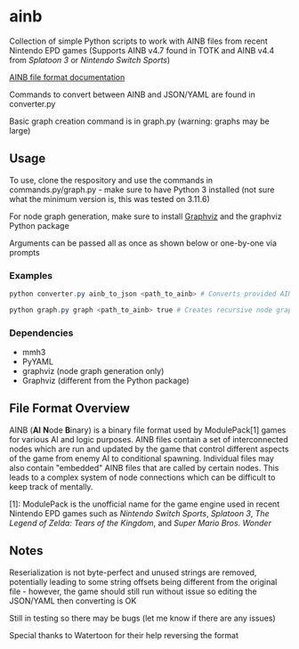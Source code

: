 # ainb

Collection of simple Python scripts to work with AINB files from recent Nintendo EPD games (Supports AINB v4.7 found in TOTK and AINB v4.4 from *Splatoon 3* or *Nintendo Switch Sports*)

[AINB file format documentation](https://docs.google.com/document/d/1folGjz7Vq5Y44cDYjEHdBS_EJsInUY5MKhGp0wEJihI/edit?usp=sharing)

Commands to convert between AINB and JSON/YAML are found in converter.py

Basic graph creation command is in graph.py (warning: graphs may be large)

## Usage
To use, clone the respository and use the commands in commands.py/graph.py - make sure to have Python 3 installed (not sure what the minimum version is, this was tested on 3.11.6)

For node graph generation, make sure to install [Graphviz](https://www.graphviz.org/download/) and the graphviz Python package

Arguments can be passed all as once as shown below or one-by-one via prompts

### Examples

```powershell
python converter.py ainb_to_json <path_to_ainb> # Converts provided AINB file to JSON

python graph.py graph <path_to_ainb> true # Creates recursive node graph of file and nested files 
```

### Dependencies
+ mmh3
+ PyYAML
+ graphviz (node graph generation only)
+ Graphviz (different from the Python package)

## File Format Overview

AINB (**AI** **N**ode **B**inary) is a binary file format used by ModulePack[1] games for various AI and logic purposes. AINB files contain a set of interconnected nodes which are run and updated by the game that control different aspects of the game from enemy AI to conditional spawning. Individual files may also contain "embedded" AINB files that are called by certain nodes. This leads to a complex system of node connections which can be difficult to keep track of mentally.

[1]: ModulePack is the unofficial name for the game engine used in recent Nintendo EPD games such as *Nintendo Switch Sports*, *Splatoon 3*, *The Legend of Zelda: Tears of the Kingdom*, and *Super Mario Bros. Wonder*

## Notes
Reserialization is not byte-perfect and unused strings are removed, potentially leading to some string offsets being different from the original file - however, the game should still run without issue so editing the JSON/YAML then converting is OK

Still in testing so there may be bugs (let me know if there are any issues)

Special thanks to Watertoon for their help reversing the format
